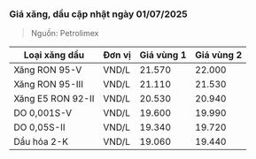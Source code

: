 
### Giá xăng, dầu cập nhật ngày 01/07/2025
> Nguồn: Petrolimex

| Loại xăng dầu     | Đơn vị | Giá vùng 1 | Giá vùng 2 |
|-------------------|--------|------------|------------|
| Xăng RON 95-V     | VND/L  |     21.570 |     22.000 |
| Xăng RON 95-III   | VND/L  |     21.110 |     21.530 |
| Xăng E5 RON 92-II | VND/L  |     20.530 |     20.940 |
| DO 0,001S-V       | VND/L  |     19.600 |     19.990 |
| DO 0,05S-II       | VND/L  |     19.340 |     19.720 |
| Dầu hỏa 2-K       | VND/L  |     19.060 |     19.440 |
